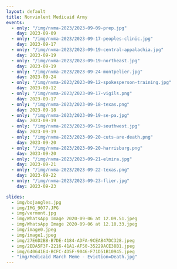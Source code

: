 ```yaml
---
layout: default
title: Nonviolent Medicaid Army
events:
  - only: "/img/nvma-2023/2023-09-09-prep.jpg"
    day: 2023-09-09
  - only: "/img/nvma-2023/2023-09-17-peoples-clinic.jpg"
    day: 2023-09-17
  - only: "/img/nvma-2023/2023-09-19-central-appalachia.jpg"
    day: 2023-09-19
  - only: "/img/nvma-2023/2023-09-19-northeast.jpg"
    day: 2023-09-19
  - only: "/img/nvma-2023/2023-09-24-montpelier.jpg"
    day: 2023-09-24
  - only: "/img/nvma-2023/2023-09-12-spokesperson-training.jpg"
    day: 2023-09-12
  - only: "/img/nvma-2023/2023-09-17-vigils.png"
    day: 2023-09-17
  - only: "/img/nvma-2023/2023-09-18-texas.png"
    day: 2023-09-18
  - only: "/img/nvma-2023/2023-09-19-se-pa.jpg"
    day: 2023-09-19
  - only: "/img/nvma-2023/2023-09-19-southwest.jpg"
    day: 2023-09-19
  - only: "/img/nvma-2023/2023-09-20-cuts-are-death.png"
    day: 2023-09-20
  - only: "/img/nvma-2023/2023-09-20-harrisburg.png"
    day: 2023-09-20
  - only: "/img/nvma-2023/2023-09-21-elmira.jpg"
    day: 2023-09-21
  - only: "/img/nvma-2023/2023-09-22-texas.png"
    day: 2023-09-22
  - only: "/img/nvma-2023/2023-09-23-flier.jpg"
    day: 2023-09-23

slides:
  - img/bojangles.jpg
  - img/IMG_9077.JPG
  - img/vermont.jpg
  - img/WhatsApp Image 2020-09-06 at 12.09.51.jpeg
  - img/WhatsApp Image 2020-09-06 at 12.10.33.jpeg
  - img/image0.jpeg
  - img/image1.jpeg
  - img/27E6D2BB-B7DE-4184-ADFA-9CEAB47DC328.jpeg
  - img/2EDA5F3F-2216-41A1-AF50-35229ACE38B1.jpeg
  - img/640641E4-BCFC-4D5F-9046-F71D51B10945.jpeg
  - "img/Medicaid March Meme - Eviction=Death.jpg"
---
```

